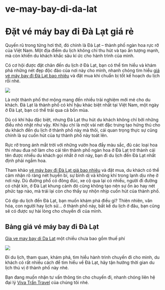 # ve-may-bay-di-da-lat
<h1>Đặt vé máy bay đi Đà Lạt giá rẻ</h1>

Quyến rũ trong từng hơi thở, đó chính là Đà Lạt – thành phố ngàn hoa rực rỡ của Việt Nam. Một địa điểm du lịch không chỉ thu hút và tạo ấn tượng mạnh, mà còn khiến du khách khắc sâu kí ức cho hành trình của mình.

Có cơ hội được đặt chân đến du lịch ở Đà Lạt, bạn có thể tìm hiểu và khám phá những nét đẹp độc đáo của nơi này cho mình, nhanh chóng tìm hiểu <a href = "http://vivatrantravel.vn/ve-may-bay-di-da-lat.html">giá vé máy bay đi Đà Lạt bao nhiêu</a> và đặt mua khi chuẩn bị tốt kế hoạch du lịch rồi nhé.

<img src = "https://vemaybayairchina.net/wp-content/uploads/2016/12/ve-may-bay-di-da-lat-0.jpg" />

Là một thành phố thơ mộng mang đến nhiều trải nghiệm mới mẻ cho du khách. Đà Lạt là thành phố có khí hậu khác biệt nhất tại Việt Nam, một ngày ở Đà Lạt, bạn có thể trải qua cả bốn mùa.

Dù có khí hậu đặc biệt, nhưng Đà Lạt thu hút du khách không chỉ bởi những điều nhỏ nhặt như vậy. Khí hậu chỉ là một vài nét đặc trưng tạo hứng thú cho du khách đến du lịch ở thành phố này mà thôi, cái quan trọng thực sự cũng chính là sự cuốn hút của tự thành phố này toát lên.

Rực rỡ trong ánh mắt trời với những vườn hoa đầy màu sắc, đủ các loại hoa thi nhau đua nở làm cho cái tên thành phố ngàn hoa ở Đà Lạt trở thành cái tên được nhiều du khách gọi nhất ở nơi này, bạn đi du lịch đến Đà Lạt nhất định phải ngắm hoa.

Tham khảo <a href = "https://vivatrantravel.com/ve-noi-dia/ve-may-bay-di-da-lat.html">vé máy bay đi Đà Lạt giá bao nhiêu</a> và đặt mua, du khách có thể cảm nhận rõ ràng nét huyền bí, sự bình dị và không khí trong lạnh dịu nhẹ ở nơi này. Dù đường phố có đông đúc, xe cộ qua lại có nhiều, người đi đường có chật kín, ở Đà Lạt khung cảnh đó cũng không tạo nên sự ồn ào hay nét phức tạp nào, mà trái lại còn cho thấy sự nhộn nhịp cuốn hút của thành phố.

Có dịp du lịch đến Đà Lạt, bạn muốn khám phá điều gì? Thiên nhiên, văn hóa, con người hay lịch sử… ở thành phố này, bất kể du lịch ở đâu, bạn cũng sẽ có được sự hài lòng cho chuyến đi của mình.

<h2>Bảng giá vé máy bay đi Đà Lạt</h2>

<a href = "https://visaxuatnhapcanh.vn/ve-may-bay-di-da-lat.html">Gia ve may bay di Da Lat</a> một chiều chưa bao gồm thuế phí

<img src = "https://vemaybayairchina.net/wp-content/uploads/2016/12/du-lich-da-lat.jpg" />

Đi du lịch, tham quan, khám phá, tìm hiểu hành trình chuyến đi cho mình, du khách có rất nhiều cách để tìm hiểu về Đà Lạt, hãy tận hưởng thời gian du lịch thú vị ở thành phố này nhé.

Bạn đang muốn nhận tư vấn thông tin cho chuyến đi, nhanh chóng liên hệ đại lý <a href = "http://vivatrantravel.vn/">Viva Trần Travel</a> của chúng tôi nhé.
